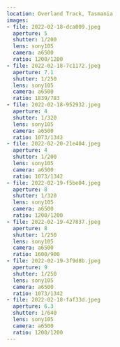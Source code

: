 ```yaml
---
location: Overland Track, Tasmania
images:
- file: 2022-02-18-dca009.jpeg
  aperture: 5
  shutter: 1/200
  lens: sony105
  camera: a6500
  ratio: 1200/1200
- file: 2022-02-18-7c1172.jpeg
  aperture: 7.1
  shutter: 1/250
  lens: sony105
  camera: a6500
  ratio: 1839/783
- file: 2022-02-18-952932.jpeg
  aperture: 4
  shutter: 1/320
  lens: sony105
  camera: a6500
  ratio: 1073/1342
- file: 2022-02-20-21e404.jpeg
  aperture: 4
  shutter: 1/200
  lens: sony105
  camera: a6500
  ratio: 1073/1342
- file: 2022-02-19-f5be04.jpeg
  aperture: 8
  shutter: 1/320
  lens: sony105
  camera: a6500
  ratio: 1200/1200
- file: 2022-02-19-427837.jpeg
  aperture: 8
  shutter: 1/250
  lens: sony105
  camera: a6500
  ratio: 1600/900
- file: 2022-02-19-3f9d8b.jpeg
  aperture: 9
  shutter: 1/250
  lens: sony105
  camera: a6500
  ratio: 1073/1342
- file: 2022-02-18-faf33d.jpeg
  aperture: 6.3
  shutter: 1/640
  lens: sony105
  camera: a6500
  ratio: 1200/1200
---
```

